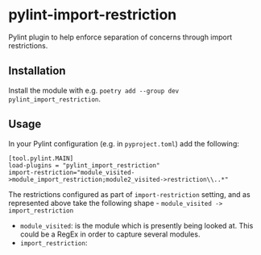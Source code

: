 # pylint-import-restriction

Pylint plugin to help enforce separation of concerns through import restrictions.

## Installation

Install the module with e.g. `poetry add --group dev pylint_import_restriction`.

## Usage
In your Pylint configuration (e.g. in `pyproject.toml`) add the following:
```
[tool.pylint.MAIN]
load-plugins = "pylint_import_restriction"
import-restriction="module_visited->module_import_restriction;module2_visited->restriction\\..*"
```
The restrictions configured as part of `import-restriction` setting, and as represented above take the following shape - `module_visited -> import_restriction`
- `module_visited`: is the module which is presently being looked at. This could be a RegEx in order to capture several modules.
- `import_restriction`:
